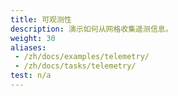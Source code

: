 ```yaml
---
title: 可观测性
description: 演示如何从网格收集遥测信息。
weight: 30
aliases:
 - /zh/docs/examples/telemetry/
 - /zh/docs/tasks/telemetry/
test: n/a
---
```

